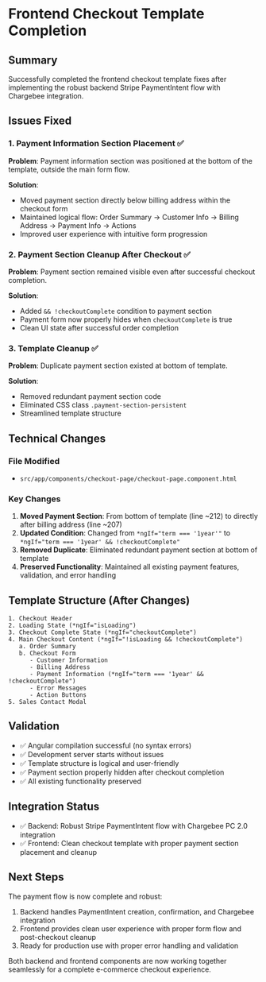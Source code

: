 # Frontend Checkout Template Completion

## Summary
Successfully completed the frontend checkout template fixes after implementing the robust backend Stripe PaymentIntent flow with Chargebee integration.

## Issues Fixed

### 1. Payment Information Section Placement ✅
**Problem**: Payment information section was positioned at the bottom of the template, outside the main form flow.

**Solution**: 
- Moved payment section directly below billing address within the checkout form
- Maintained logical flow: Order Summary → Customer Info → Billing Address → Payment Info → Actions
- Improved user experience with intuitive form progression

### 2. Payment Section Cleanup After Checkout ✅
**Problem**: Payment section remained visible even after successful checkout completion.

**Solution**:
- Added `&& !checkoutComplete` condition to payment section
- Payment form now properly hides when `checkoutComplete` is true
- Clean UI state after successful order completion

### 3. Template Cleanup ✅
**Problem**: Duplicate payment section existed at bottom of template.

**Solution**:
- Removed redundant payment section code
- Eliminated CSS class `.payment-section-persistent`
- Streamlined template structure

## Technical Changes

### File Modified
- `src/app/components/checkout-page/checkout-page.component.html`

### Key Changes
1. **Moved Payment Section**: From bottom of template (line ~212) to directly after billing address (line ~207)
2. **Updated Condition**: Changed from `*ngIf="term === '1year'"` to `*ngIf="term === '1year' && !checkoutComplete"`
3. **Removed Duplicate**: Eliminated redundant payment section at bottom of template
4. **Preserved Functionality**: Maintained all existing payment features, validation, and error handling

## Template Structure (After Changes)
```
1. Checkout Header
2. Loading State (*ngIf="isLoading")
3. Checkout Complete State (*ngIf="checkoutComplete")
4. Main Checkout Content (*ngIf="!isLoading && !checkoutComplete")
   a. Order Summary
   b. Checkout Form
      - Customer Information
      - Billing Address
      - Payment Information (*ngIf="term === '1year' && !checkoutComplete")
      - Error Messages
      - Action Buttons
5. Sales Contact Modal
```

## Validation
- ✅ Angular compilation successful (no syntax errors)
- ✅ Development server starts without issues
- ✅ Template structure is logical and user-friendly
- ✅ Payment section properly hidden after checkout completion
- ✅ All existing functionality preserved

## Integration Status
- ✅ Backend: Robust Stripe PaymentIntent flow with Chargebee PC 2.0 integration
- ✅ Frontend: Clean checkout template with proper payment section placement and cleanup

## Next Steps
The payment flow is now complete and robust:
1. Backend handles PaymentIntent creation, confirmation, and Chargebee integration
2. Frontend provides clean user experience with proper form flow and post-checkout cleanup
3. Ready for production use with proper error handling and validation

Both backend and frontend components are now working together seamlessly for a complete e-commerce checkout experience.
